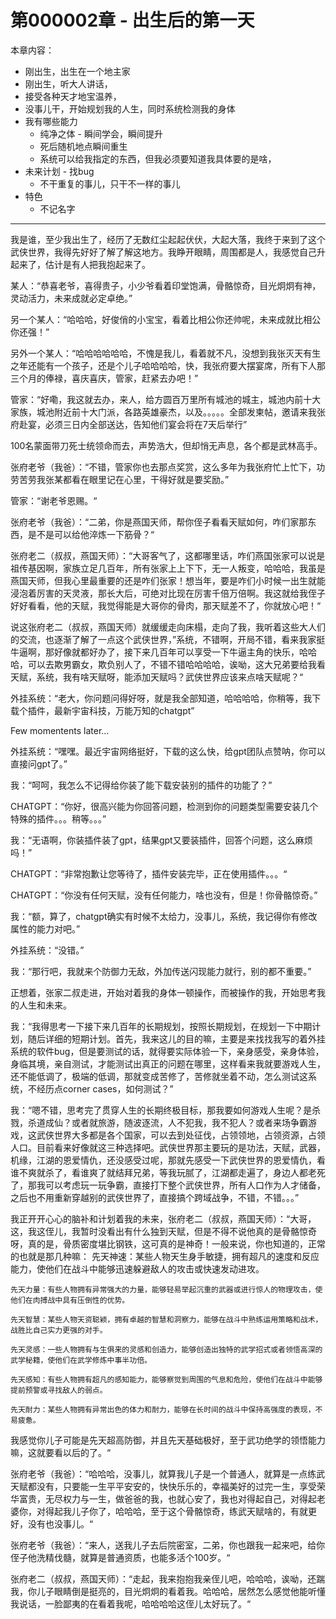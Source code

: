 # 第000002章 - 出生后的第一天

本章内容：
- 刚出生，出生在一个地主家
- 刚出生，听大人讲话，
- 接受各种天才地宝温养，
- 没事儿干，开始规划我的人生，同时系统检测我的身体
- 我有哪些能力
    - 纯净之体 - 瞬间学会，瞬间提升
    - 死后随机地点瞬间重生
    - 系统可以给我指定的东西，但我必须要知道我具体要的是啥，
- 未来计划 - 找bug
    - 不干重复的事儿，只干不一样的事儿
- 特色
    - 不记名字
------------------------------------------------------------------------------------------
我是谁，至少我出生了，经历了无数红尘起起伏伏，大起大落，我终于来到了这个武侠世界，我得先好好了解了解这地方。我睁开眼睛，周围都是人，我感觉自己升起来了，估计是有人把我抱起来了。

某人：“恭喜老爷，喜得贵子，小少爷看着印堂饱满，骨骼惊奇，目光炯炯有神，灵动活力，未来成就必定卓绝。”

另一个某人：“哈哈哈，好俊俏的小宝宝，看着比相公你还帅呢，未来成就比相公你还强！”

另外一个某人：“哈哈哈哈哈哈，不愧是我儿，看着就不凡，没想到我张灭天有生之年还能有一个孩子，还是个儿子哈哈哈哈，快，我张府要大摆宴席，所有下人那三个月的俸禄，喜庆喜庆，管家，赶紧去办吧！”

管家：“好嘞，我这就去办，来人，给方圆百万里所有城池的城主，城池内前十大家族，城池附近前十大门派，各路英雄豪杰，以及。。。。。全部发柬帖，邀请来我张府赴宴，必须三日内全部送达，告知他们宴会将在7天后举行”

100名蒙面带刀死士统领命而去，声势浩大，但却悄无声息，各个都是武林高手。

张府老爷（我爸）：“不错，管家你也去那点奖赏，这么多年为我张府忙上忙下，功劳苦劳我张某都看在眼里记在心里，干得好就是要奖励。”

管家：“谢老爷恩赐。“

张府老爷（我爸）：“二弟，你是燕国天师，帮你侄子看看天赋如何，咋们家那东西，是不是可以给他淬炼一下筋骨？“

张府老二（叔叔，燕国天师）：“大哥客气了，这都哪里话，咋们燕国张家可以说是祖传基因啊，家族立足几百年，所有张家上上下下，无一人叛变，哈哈哈，我虽是燕国天师，但我心里最重要的还是咋们张家！想当年，要是咋们小时候一出生就能浸泡着厉害的天灵液，那长大后，可绝对比现在厉害千倍万倍啊。我这就给我侄子好好看看，他的天赋，我觉得能是大哥你的骨肉，那天赋差不了，你就放心吧！“

说这张府老二（叔叔，燕国天师）就缓缓走向床榻，走向了我，我听着这些大人们的交流，也逐渐了解了一点这个武侠世界，”系统，不错啊，开局不错，看来我家挺牛逼啊，那好像就都好办了，接下来几百年可以享受一下牛逼主角的快乐，哈哈哈，可以去欺男霸女，欺负别人了，不错不错哈哈哈哈，诶呦，这大兄弟要给我看天赋，系统，我有啥天赋呀，能添加天赋吗？武侠世界应该来点啥天赋呢？“

外挂系统：“老大，你问题问得好呀，就是我全部知道，哈哈哈哈，你稍等，我下载个插件，最新宇宙科技，万能万知的chatgpt”

Few momentents later...

外挂系统：“嘿嘿。最近宇宙网络挺好，下载的这么快，给gpt团队点赞呐，你可以直接问gpt了。”

我：“呵呵，我怎么不记得给你装了能下载安装别的插件的功能了？”

CHATGPT：“你好，很高兴能为你回答问题，检测到你的问题类型需要安装几个特殊的插件。。。稍等。。。”

我：“无语啊，你装插件装了gpt，结果gpt又要装插件，回答个问题，这么麻烦吗！”

CHATGPT：“非常抱歉让您等待了，插件安装完毕，正在使用插件。。。“

CHATGPT：“你没有任何天赋，没有任何能力，啥也没有，但是！你骨骼惊奇。”

我：“额，算了，chatgpt确实有时候不太给力，没事儿，系统，我记得你有修改属性的能力对吧。”

外挂系统：“没错。”

我：“那行吧，我就来个防御力无敌，外加传送闪现能力就行，别的都不重要。”

正想着，张家二叔走进，开始对着我的身体一顿操作，而被操作的我，开始思考我的人生和未来。

我：“我得思考一下接下来几百年的长期规划，按照长期规划，在规划一下中期计划，随后详细的短期计划。首先，我来这儿的目的嘛，主要是来找找我写的着外挂系统的软件bug，但是要测试的话，就得要实际体验一下，亲身感受，亲身体验，身临其境，亲自测试，才能测试出真正的问题在哪里，这样看来我就要游戏人生，还不能低调了，极端的低调，那就变成苦修了，苦修就坐着不动，怎么测试这系统，不经历点corner cases，如何测试？”

我：“嗯不错，思考完了贯穿人生的长期终极目标，那我要如何游戏人生呢？是杀戮，杀道成仙？或者就旅游，随波逐流，人不犯我，我不犯人？或者来场争霸游戏，这武侠世界大多都是各个国家，可以去到处征伐，占领领地，占领资源，占领人口。目前看来好像就这三种选择吧。武侠世界那主要玩的是功法，天赋，武器，机缘，江湖的恩爱情仇，还没感受过呢，那就先感受一下武侠世界的恩爱情仇，看谁不爽就杀了，看谁爽了就结拜兄弟，等我玩腻了，江湖都走遍了，身边人都老死了，那我可以考虑玩一玩争霸，直接打下整个武侠世界，所有人口作为人才储备，之后也不用重新穿越别的武侠世界了，直接搞个跨域战争，不错，不错。。。”

我正开开心心的脑补和计划着我的未来，张府老二（叔叔，燕国天师）：“大哥，这，我这侄儿，我暂时没看出有什么独到天赋，但是不得不说他真的是骨骼惊奇呀，真的是，骨质密度堪比钢铁，这可真的是神奇！一般来说，你也知道的，正常的也就是那几种嘛：
    先天神速：某些人物天生身手敏捷，拥有超凡的速度和反应能力，使他们在战斗中能够迅速躲避敌人的攻击或快速发动进攻。

    先天力量：有些人物拥有异常强大的力量，能够轻易举起沉重的武器或进行惊人的物理攻击，使他们在肉搏战中具有压倒性的优势。

    先天智慧：某些人物天资聪颖，拥有卓越的智慧和洞察力，能够在战斗中熟练运用策略和战术，战胜比自己实力更强的对手。

    先天灵感：一些人物拥有与生俱来的灵感和创造力，能够创造出独特的武学招式或者领悟高深的武学秘籍，使他们在武学修炼中事半功倍。

    先天感知：有些人物拥有超凡的感知能力，能够察觉到周围的气息和危险，使他们在战斗中能够提前预警或寻找敌人的弱点。

    先天耐力：某些人物拥有异常出色的体力和耐力，能够在长时间的战斗中保持高强度的表现，不易疲惫。
我感觉你儿子可能是先天超高防御，并且先天基础极好，至于武功绝学的领悟能力嘛，这就要看以后的了。“

张府老爷（我爸）：“哈哈哈，没事儿，就算我儿子是一个普通人，就算是一点练武天赋都没有，只要能一生平平安安的，快快乐乐的，幸福美好的过完一生，享受荣华富贵，无尽权力与一生，做爸爸的我，也就心安了，我也对得起自己，对得起老婆你，对得起我儿子你了，哈哈哈，至于这个骨骼惊奇，练武天赋啥的，有就更好，没有也没事儿。“

张府老爷（我爸）：“来人，送我儿子去后院密室，二弟，你也跟我一起来吧，给你侄子他洗精伐髓，就算是普通资质，也能多活个100岁。“

张府老二（叔叔，燕国天师）：“走起，我来抱抱我亲侄儿吧，哈哈哈，诶呦，还踹我，你儿子眼睛倒是挺亮的，目光炯炯的看着我。哈哈哈，居然怎么感觉他能听懂我说话，一脸鄙夷的在看着我呢，哈哈哈哈这侄儿太好玩了。“

